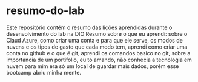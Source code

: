 # resumo-do-lab
Este repositório contém o resumo das lições aprendidas durante o desenvolvimento do lab na DIO
Resumo sobre o que eu aprendi: sobre o Claud Azure, como criar uma conta e para que ele serve, os modos de nuvens e os tipos de gasto que cada modo tem, aprendi como criar uma conta no github e o que é git, aprendi os comandos basico no git, sobre a importancia de um portifolio, eu to amando, não conhecia a tecnologia em nuvem para mim era só um local de guardar mais dados, porém esse bootcamp abriu minha mente.
